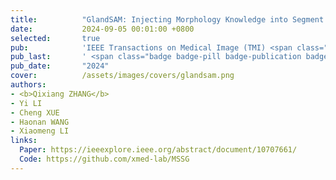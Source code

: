 ```yaml
---
title:          "GlandSAM: Injecting Morphology Knowledge into Segment Anything Model for Label-free Gland Segmentation"
date:           2024-09-05 00:01:00 +0800
selected:       true
pub:            'IEEE Transactions on Medical Image (TMI) <span class="badge badge-info">JCR Q1</span>'
pub_last:       ' <span class="badge badge-pill badge-publication badge-success">Segmentation</span>'
pub_date:       "2024"
cover:          /assets/images/covers/glandsam.png
authors:
- <b>Qixiang ZHANG</b>
- Yi LI
- Cheng XUE
- Haonan WANG
- Xiaomeng LI
links:
  Paper: https://ieeexplore.ieee.org/abstract/document/10707661/
  Code: https://github.com/xmed-lab/MSSG
---
```

